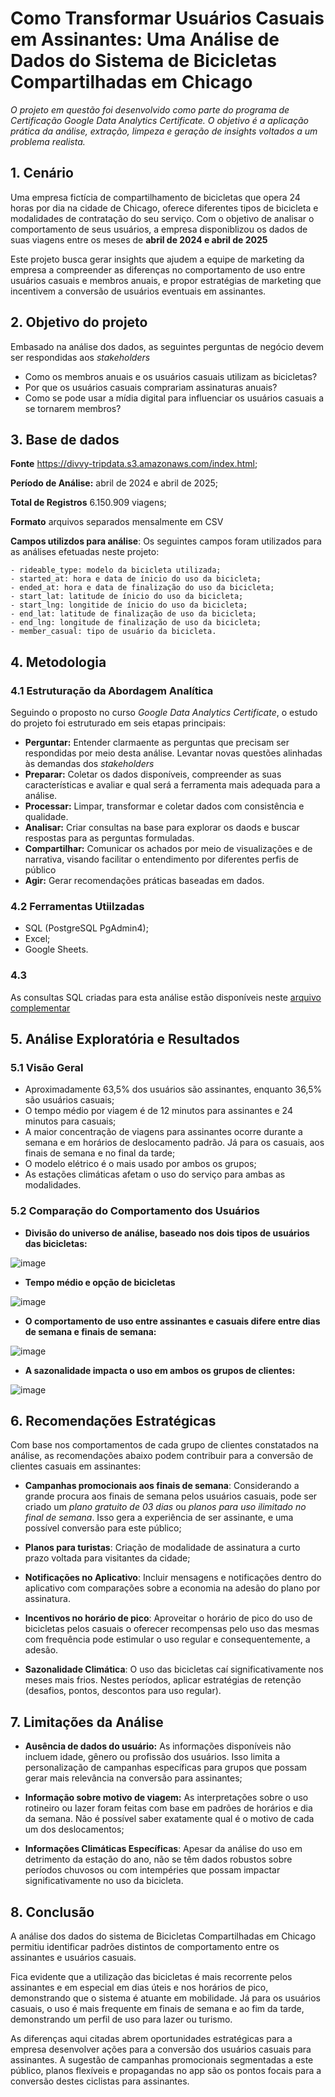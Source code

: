 # Como Transformar Usuários Casuais em Assinantes: Uma Análise de Dados do Sistema de Bicicletas Compartilhadas em Chicago

*O projeto em questão foi desenvolvido como parte do programa de Certificação Google Data Analytics Certificate. O objetivo é a aplicação prática da análise, extração, limpeza e geração de insights voltados a um problema realista.*

## 1. Cenário
  
Uma empresa fictícia de compartilhamento de bicicletas que opera 24 horas por dia na cidade de Chicago, oferece diferentes tipos de bicicleta e modalidades de  contratação do seu serviço. Com o objetivo de analisar o comportamento de seus usuários, a empresa disponiblizou os dados de suas viagens entre os meses de **abril de 2024 e abril de 2025** 

Este projeto busca gerar insights que ajudem a equipe de marketing da empresa a compreender as diferenças no comportamento de uso entre usuários casuais e membros anuais, e propor estratégias de marketing que incentivem a conversão de usuários eventuais em assinantes.

## 2. Objetivo do projeto

Embasado na análise dos dados, as seguintes perguntas de negócio devem ser respondidas aos *stakeholders*

- Como os membros anuais e os usuários casuais utilizam as bicicletas?
- Por que os usuários casuais comprariam assinaturas anuais?
- Como se pode usar a mídia digital para influenciar os usuários casuais a se tornarem membros?

## 3. Base de dados

**Fonte** https://divvy-tripdata.s3.amazonaws.com/index.html;

**Período de Análise:** abril de 2024 e abril de 2025;

**Total de Registros** 6.150.909 viagens; 

**Formato** arquivos separados mensalmente em CSV

**Campos utilizdos para análise**: Os seguintes campos foram utilizados para as análises efetuadas neste projeto:

```
- rideable_type: modelo da bicicleta utilizada; 
- started_at: hora e data de ínicio do uso da bicicleta;
- ended_at: hora e data de finalização do uso da bicicleta;
- start_lat: latitude de ínicio do uso da bicicleta; 
- start_lng: longitide de ínicio do uso da bicicleta;
- end_lat: latitude de finalização de uso da bicicleta;
- end_lng: longitude de finalização de uso da bicicleta; 
- member_casual: tipo de usuário da bicicleta.
```
## 4. Metodologia

### 4.1 Estruturação da Abordagem Analítica

Seguindo o proposto no curso *Google Data Analytics Certificate*, o estudo do projeto foi estruturado em  seis etapas principais:

- **Perguntar:** Entender clarmaente as perguntas que precisam ser respondidas por meio desta análise. Levantar novas questões alinhadas às demandas dos *stakeholders* 
- **Preparar:** Coletar os dados disponíveis, compreender as suas características e avaliar e qual será a ferramenta mais adequada para a análise.
- **Processar:** Limpar, transformar e coletar dados com consistência e qualidade.
- **Analisar:** Criar consultas na base para explorar os daods e buscar respostas para as perguntas formuladas.
- **Compartilhar:** Comunicar os achados por meio de visualizações e de narrativa, visando facilitar o entendimento por diferentes perfis de público
- **Agir:** Gerar recomendações práticas baseadas em dados. 

### 4.2 Ferramentas Utiilzadas

- SQL (PostgreSQL PgAdmin4);
- Excel;
- Google Sheets.

### 4.3 

As consultas SQL criadas para esta análise estão disponíveis neste [arquivo complementar](./sql.md)

## 5. Análise Exploratória e Resultados

### 5.1 Visão Geral

- Aproximadamente 63,5% dos usuários são assinantes, enquanto 36,5% são usuários casuais; 
- O tempo médio por viagem é de 12 minutos para assinantes e 24 minutos para casuais;
- A maior concentração de viagens para assinantes ocorre durante a semana e em horários de deslocamento padrão. Já para os casuais, aos finais de semana e no final da tarde;
- O modelo elétrico é o mais usado por ambos os grupos;
- As estações climáticas afetam o uso do serviço para ambas as modalidades.

### 5.2 Comparação do Comportamento dos Usuários

- **Divisão do universo de análise, baseado nos dois tipos de usuários das bicicletas:**

![image](https://github.com/user-attachments/assets/71b83bb2-225d-459e-81a7-77871909d134)

- **Tempo médio e opção de bicicletas**

![image](https://github.com/user-attachments/assets/111b3e66-5cbb-4262-95c3-20f4bee46981)

- **O comportamento de uso entre assinantes e casuais difere entre dias de semana e finais de semana:** 

![image](https://github.com/user-attachments/assets/d3cbc3a5-2508-4793-b864-c880b405dcc9)

- **A sazonalidade impacta o uso em ambos os grupos de clientes:**

![image](https://github.com/user-attachments/assets/70986fc6-0bbd-440c-9719-d87ec823cbeb)

## 6. Recomendações Estratégicas

Com base nos comportamentos de cada grupo de clientes constatados na análise, as recomendações abaixo podem contribuir para a conversão de clientes casuais em assinantes:

- **Campanhas promocionais aos finais de semana**: Considerando a grande procura aos finais de semana pelos usuários casuais, pode ser criado um *plano gratuito de 03 dias* ou *planos para uso ilimitado no final de semana*. Isso gera a experiência de ser assinante, e uma possível conversão para este público;

- **Planos para turistas**: Criação de modalidade de assinatura a curto prazo voltada para visitantes da cidade; 

- **Notificações no Aplicativo**: Incluir mensagens e notificações dentro do aplicativo com comparações sobre a economia na adesão do plano por assinatura.

- **Incentivos no horário de pico**: Aproveitar o horário de pico do uso de bicicletas pelos casuais o oferecer recompensas pelo uso das mesmas com frequência pode estimular o uso regular e consequentemente, a adesão. 

- **Sazonalidade Climática**: O uso das bicicletas caí significativamente nos meses mais frios. Nestes períodos, aplicar estratégias de retenção (desafios, pontos, descontos para uso regular).

## 7. Limitações da Análise

- **Ausência de dados do usuário:** As informações disponíveis não incluem idade, gênero ou profissão dos usuários. Isso limita a personalização de campanhas específicas para grupos que possam gerar mais relevância na conversão para assinantes;
  
- **Informação sobre motivo de viagem:** As interpretações sobre o uso rotineiro ou lazer foram feitas com base em padrões de horários e dia da semana. Não é possível saber exatamente qual é o motivo de cada um dos deslocamentos; 

- **Informações Climáticas Específicas**: Apesar da análise do uso em detrimento da estação do ano, não se têm dados robustos sobre períodos chuvosos ou com intempéries que possam impactar significativamente no uso da bicicleta. 

## 8. Conclusão

A análise dos dados do sistema de Bicicletas Compartilhadas em Chicago permitiu identificar padrões distintos de comportamento entre os assinantes e usuários casuais. 

Fica evidente que a utilização das bicicletas é mais recorrente pelos assinantes e em especial em dias úteis e nos horários de pico, demonstrando que o sistema é atuante em mobilidade. Já para os usuários casuais, o uso é mais frequente em finais de semana e ao fim da tarde, demonstrando um perfil de uso para lazer ou turismo. 

As diferenças aqui citadas abrem oportunidades estratégicas para a empresa desenvolver ações para a conversão dos usuários casuais para assinantes. A sugestão de campanhas promocionais segmentadas a este público, planos flexíveis e propagandas no app são os pontos focais para a conversão destes ciclistas para assinantes. 

